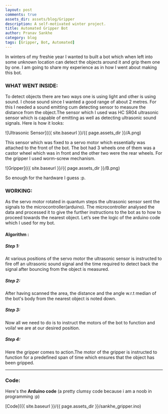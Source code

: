 ```yaml
---
layout: post
comments: true
assets_dir: assets/blog/Gripper
description: A self-motivated winter project.
title: Automated Gripper Bot
author: Pranav Sankhe
category: blog
tags: [Gripper, Bot, Automated]
---
```

In winters of my freshie year I wanted to built a bot which when left into some unknown location can detect the objects around it and grip them one by one. I am going to share my experience as in how I went about making this bot.

### WHAT WENT INSIDE:

To detect objects there are two ways one is using light and other is using sound. I chose sound since I wanted a good range of about 2 metres. For this I needed a sound emitting cum detecting sensor to measure the distance from the object.The sensor
which I used was HC SR04 ultrasonic sensor which is capable of emitting as well as detecting ultrasonic sound signals. Here is how it looks:

![Ultrasonic Sensor]({{ site.baseurl }}/{{ page.assets_dir }}/A.png)

This sensor which was fixed to a servo motor which essentially was attached to the front of the bot. The bot had 3 wheels one of them was a castor wheel which was in front and the other two were the rear wheels.
For the gripper I used worm-screw mechanism.

![Gripper]({{ site.baseurl }}/{{ page.assets_dir }}/B.png)

So enough for the hardware I guess :p.



### WORKING:
As the servo motor rotated in quantum steps the ultrasonic sensor sent the signals to the  microcontroller(arduino). The microcontroller analysed the data and processed it to give the further instructions to the bot as to how to proceed towards the nearest object. Let’s see the logic of the arduino code which I used for my bot.

#### Algorithm :

##### Step 1:
 At various positions of the servo motor the ultrasonic sensor is instructed to fire off an ultrasonic sound signal and the time required to detect back the signal after bouncing from the object is measured.

##### Step 2:
After having scanned the area, the distance and the angle w.r.t median of the bot's body from the nearest object is noted down.


##### Step 3:
 Now all we need to do is to instruct the motors of the bot to function and voila!  we are at our desired position. 

##### Step 4:
 Here the gripper comes to action.The motor of the gripper is instructed to function for a predefined span of time which ensures that the object has been gripped.

---
### Code:

Here's the **Arduino code** (a pretty clumsy code because i am a noob in programming :p)

[Code]({{ site.baseurl }}/{{ page.assets_dir }}/sankhe_gripper.ino)
